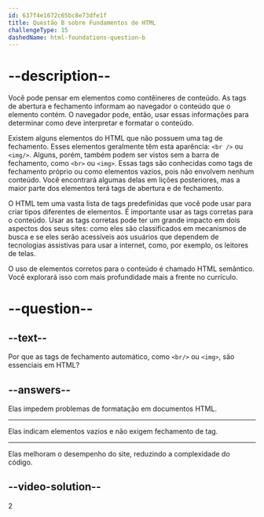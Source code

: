 ```yaml
---
id: 637f4e1672c65bc8e73dfe1f
title: Questão B sobre Fundamentos de HTML
challengeType: 15
dashedName: html-foundations-question-b
---
```


# --description--

Você pode pensar em elementos como contêineres de conteúdo. As tags de abertura e fechamento informam ao navegador o conteúdo que o elemento contém. O navegador pode, então, usar essas informações para determinar como deve interpretar e formatar o conteúdo.

Existem alguns elementos do HTML que não possuem uma tag de fechamento. Esses elementos geralmente têm esta aparência: `<br />` ou `<img/>`. Alguns, porém, também podem ser vistos sem a barra de fechamento, como `<br>` ou `<img>`. Essas tags são conhecidas como tags de fechamento próprio ou como elementos vazios, pois não envolvem nenhum conteúdo. Você encontrará algumas delas em lições posteriores, mas a maior parte dos elementos terá tags de abertura e de fechamento.

O HTML tem uma vasta lista de tags predefinidas que você pode usar para criar tipos diferentes de elementos. É importante usar as tags corretas para o conteúdo. Usar as tags corretas pode ter um grande impacto em dois aspectos dos seus sites: como eles são classificados em mecanismos de busca e se eles serão acessíveis aos usuários que dependem de tecnologias assistivas para usar a internet, como, por exemplo, os leitores de telas.

O uso de elementos corretos para o conteúdo é chamado HTML semântico. Você explorará isso com mais profundidade mais a frente no currículo.

# --question--

## --text--

Por que as tags de fechamento automático, como `<br/>` ou `<img>`, são essenciais em HTML?

## --answers--

Elas impedem problemas de formatação em documentos HTML.

---

Elas indicam elementos vazios e não exigem fechamento de tag.

---

Elas melhoram o desempenho do site, reduzindo a complexidade do código.


## --video-solution--

2
